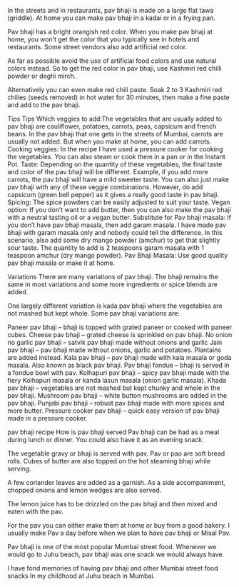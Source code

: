

In the streets and in restaurants, pav bhaji is made on a large flat tawa (griddle). At home you can make pav bhaji in a kadai or in a frying pan.

Pav bhaji has a bright orangish red color. When you make pav bhaji at home, you won’t get the color that you typically see in hotels and restaurants. Some street vendors also add artificial red color.

As far as possible avoid the use of artificial food colors and use natural colors instead. So to get the red color in pav bhaji, use Kashmiri red chilli powder or deghi mirch.

Alternatively you can even make red chili paste. Soak 2 to 3 Kashmiri red chilies (seeds removed) in hot water for 30 minutes, then make a fine paste and add to the pav bhaji.

Tips
Tips
Which veggies to add:The vegetables that are usually added to pav bhaji are cauliflower, potatoes, carrots, peas, capsicum and french beans. In the pav bhaji that one gets in the streets of Mumbai, carrots are usually not added. But when you make at home, you can add carrots.
Cooking veggies: In the recipe I have used a pressure cooker for cooking the vegetables. You can also steam or cook them in a pan or in the Instant Pot.
Taste: Depending on the quantity of these vegetables, the final taste and color of the pav bhaji will be different. Example, if you add more carrots, the pav bhaji will have a mild sweeter taste. You can also just make pav bhaji with any of these veggie combinations. However, do add capsicum (green bell pepper) as it gives a really good taste in pav bhaji.
Spicing: The spice powders can be easily adjusted to suit your taste.
Vegan option: If you don’t want to add butter, then you can also make the pav bhaji with a neutral tasting oil or a vegan butter.
Substitute for Pav bhaji masala: If you don’t have pav bhaji masala, then add garam masala. I have made pav bhaji with garam masala only and nobody could tell the difference. In this scenario, also add some dry mango powder (amchur) to get that slightly sour taste. The quantity to add is 2 teaspoons garam masala with 1 teaspoon amchur (dry mango powder).
Pav Bhaji Masala: Use good quality pav bhaji masala or make it at home.



Variations
There are many variations of pav bhaji. The bhaji remains the same in most variations and some more ingredients or spice blends are added.

One largely different variation is kada pav bhaji where the vegetables are not mashed but kept whole. Some pav bhaji variations are:

Paneer pav bhaji – bhaji is topped with grated paneer or cooked with paneer cubes.
Cheese pav bhaji – grated cheese is sprinkled on pav bhaji.
No onion no garlic pav bhaji – satvik pav bhaji made without onions and garlic
Jain pav bhaji – pav bhaji made without onions, garlic and potatoes. Plantains are added instead.
Kala pav bhaji – pav bhaji made with kala masala or goda masala. Also known as black pav bhaji.
Pav bhaji fondue – bhaji is served in a fondue bowl with pav.
Kolhapuri pav bhaji – spicy pav bhaji made with the fiery Kolhapuri masala or kanda lasun masala (onion garlic masala).
Khada pav bhaji – vegetables are not mashed but kept chunky and whole in the pav bhaji.
Mushroom pav bhaji – white button mushrooms are added in the pav bhaji.
Punjabi pav bhaji – robust pav bhaji made with more spices and more butter.
Pressure cooker pav bhaji – quick easy version of pav bhaji made in a pressure cooker.



pav bhaji recipe
How is pav bhaji served
Pav bhaji can be had as a meal during lunch or dinner. You could also have it as an evening snack.




The vegetable gravy or bhaji is served with pav. Pav or pao are soft bread rolls. Cubes of butter are also topped on the hot steaming bhaji while serving.

A few coriander leaves are added as a garnish. As a side accompaniment, chopped onions and lemon wedges are also served.

The lemon juice has to be drizzled on the pav bhaji and then mixed and eaten with the pav.

For the pav you can either make them at home or buy from a good bakery. I usually make Pav a day before when we plan to have pav bhaji or Misal Pav.

Pav bhaji is one of the most popular Mumbai street food. Whenever we would go to Juhu beach, pav bhaji was one snack we would always have.

I have fond memories of having pav bhaji and other Mumbai street food snacks In my childhood at Juhu beach in Mumbai.

